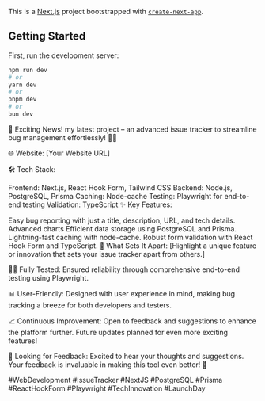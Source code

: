 This is a [Next.js](https://nextjs.org/) project bootstrapped with [`create-next-app`](https://github.com/vercel/next.js/tree/canary/packages/create-next-app).

## Getting Started

First, run the development server:

```bash
npm run dev
# or
yarn dev
# or
pnpm dev
# or
bun dev
```

🚀 Exciting News!  my latest project – an advanced issue tracker to streamline bug management effortlessly! 🐛🔧

🌐 Website: [Your Website URL]

🛠 Tech Stack:

Frontend: Next.js, React Hook Form, Tailwind CSS
Backend: Node.js, PostgreSQL, Prisma
Caching: Node-cache
Testing: Playwright for end-to-end testing
Validation: TypeScript
✨ Key Features:

Easy bug reporting with just a title, description, URL, and tech details.
Advanced charts
Efficient data storage using PostgreSQL and Prisma.
Lightning-fast caching with node-cache.
Robust form validation with React Hook Form and TypeScript.
🚀 What Sets It Apart:
[Highlight a unique feature or innovation that sets your issue tracker apart from others.]

👩‍💻 Fully Tested: Ensured reliability through comprehensive end-to-end testing using Playwright.

📊 User-Friendly: Designed with user experience in mind, making bug tracking a breeze for both developers and testers.

📈 Continuous Improvement: Open to feedback and suggestions to enhance the platform further. Future updates planned for even more exciting features!

🤝 Looking for Feedback: Excited to hear your thoughts and suggestions. Your feedback is invaluable in making this tool even better! 💬

#WebDevelopment #IssueTracker #NextJS #PostgreSQL #Prisma #ReactHookForm #Playwright #TechInnovation #LaunchDay

